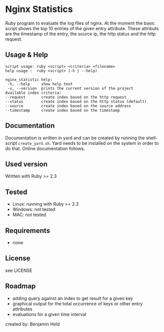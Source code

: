 # Nginx Statistics

Ruby program to evaluate the log files of nginx. At the moment the basic script
shows the top 10 entries of the given entry attribute. These attributs are the
timestamp of the entry, the source ip, the http status and the http request.

## Usage & Help
```
script usage: ruby <script> <criteria> <filename>
help usage :  ruby <script> (-h | --help)

nginx_statistic help:
 -h, --help     show help text
 -v, --version  prints the current version of the project
Available index criteria:
--request       create index based on the http request
--status        create index based on the http status (default)
--source        create index based on the source address
--timestamp     create index based on the timestamp
```

## Documentation
Documentation is written in yard and can be created by running the shell-script
`create_yard.sh`. Yard needs to be installed on the system in order to do that.
Online documentation follows.

## Used version
Written with Ruby >= 2.3

## Tested
* Linux: running with Ruby >= 2.3
* Windows: not tested
* MAC: not tested

## Requirements
* none

## License
see LICENSE

## Roadmap
* adding query against an index to get result for a given key
* graphical output for the total occurrence of keys or other entry attributes
* evaluations for a given time interval

created by: Benjamin Held
